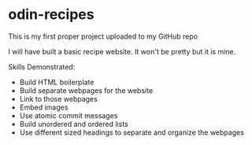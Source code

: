 # odin-recipes

This is my first proper project uploaded to my GitHub repo

I will have built a basic recipe website. It won't be pretty but it is mine.

Skills Demonstrated:
- Build HTML boilerplate
- Build separate webpages for the website
- Link to those webpages
- Embed images
- Use atomic commit messages
- Build unordered and ordered lists
- Use different sized headings to separate and organize the webpages